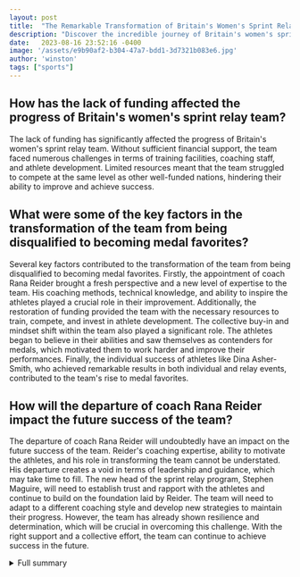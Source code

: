 ```yaml
---
layout: post
title:  "The Remarkable Transformation of Britain's Women's Sprint Relay Team"
description: "Discover the incredible journey of Britain's women's sprint relay team, from facing disqualification to becoming medal favorites at major championships. Explore the impact of lack of funding, the appointment of coach Rana Reider, and the individual success of athletes like Dina Asher-Smith. Learn about the importance of collective buy-in and mindset shift, as well as the role of technological advancements in their transformation. Witness their resilience and determination as they go from ridicule to success, inspiring athletes worldwide."
date:   2023-08-16 23:52:16 -0400
image: '/assets/e9b90af2-b304-47a7-bdd1-3d7321b083e6.jpg'
author: 'winston'
tags: ["sports"]
---
```


## How has the lack of funding affected the progress of Britain's women's sprint relay team?
The lack of funding has significantly affected the progress of Britain's women's sprint relay team. Without sufficient financial support, the team faced numerous challenges in terms of training facilities, coaching staff, and athlete development. Limited resources meant that the team struggled to compete at the same level as other well-funded nations, hindering their ability to improve and achieve success.

## What were some of the key factors in the transformation of the team from being disqualified to becoming medal favorites?
Several key factors contributed to the transformation of the team from being disqualified to becoming medal favorites. Firstly, the appointment of coach Rana Reider brought a fresh perspective and a new level of expertise to the team. His coaching methods, technical knowledge, and ability to inspire the athletes played a crucial role in their improvement. Additionally, the restoration of funding provided the team with the necessary resources to train, compete, and invest in athlete development. The collective buy-in and mindset shift within the team also played a significant role. The athletes began to believe in their abilities and saw themselves as contenders for medals, which motivated them to work harder and improve their performances. Finally, the individual success of athletes like Dina Asher-Smith, who achieved remarkable results in both individual and relay events, contributed to the team's rise to medal favorites.

## How will the departure of coach Rana Reider impact the future success of the team?
The departure of coach Rana Reider will undoubtedly have an impact on the future success of the team. Reider's coaching expertise, ability to motivate the athletes, and his role in transforming the team cannot be understated. His departure creates a void in terms of leadership and guidance, which may take time to fill. The new head of the sprint relay program, Stephen Maguire, will need to establish trust and rapport with the athletes and continue to build on the foundation laid by Reider. The team will need to adapt to a different coaching style and develop new strategies to maintain their progress. However, the team has already shown resilience and determination, which will be crucial in overcoming this challenge. With the right support and a collective effort, the team can continue to achieve success in the future.

<details>
  <summary>Full summary</summary>
The article highlights the transformation of Britain's women's sprint relay team from being disqualified at the 2012 European Championships to becoming medal favorites at major championships. It discusses the impact of lack of funding, the appointment of coach Rana Reider, and the bronze medal win at the 2013 Moscow World Championships. It also explores the restoration of funding, the importance of collective buy-in and mindset shift, and the individual success of athletes like Dina Asher-Smith.<br><br>Russian athlete Natalia Antyukh set to lose her gold medal from the 2012 Olympic Games after being disqualified by the Athletics Integrity Unit (AIU) for the use of a prohibited substance/method. Antyukh's results from July 2012 to June 2013 have been disqualified by the AIU, and if the International Olympic Committee (IOC) acts on the ruling, the gold medal will be awarded to American Lashinda Demus. Antyukh is already serving a four-year ban for breaking anti-doping rules. This decision comes after the Russian Anti-Doping Agency (RUSADA) rendered its decision last week. The ruling will become final and binding if there is no appeal after 45 days. The AIU will inform World Athletics' Competition Department to disqualify Antyukh's results, and then write to the IOC to confirm her sanction and reallocate the medals. Antyukh had also won a bronze and silver medal in previous Olympic Games. Several other Russian athletes have had their medals from the 2012 Olympics stripped due to anti-doping violations.<br><br>Coach Rana Reider, who helped transform Britain's relay success, is to depart from UK Athletics, with Stephen Maguire set to lead the sprint relay program. Rana Reider's coaching group includes Harry Aikines-Aryeetey, Dwain Chambers, Desiree Henry, Richard Kilty, and Shara Proctor. Rana Reider was initially brought in after London 2012 to oversee the sprints, sprint hurdles, horizontal jumps, and relays programs. During his time at UK Athletics, Rana Reider has helped GB's relay teams to world, European, and Commonwealth medals. Rana Reider has also helped to transform Britain's female sprinters and helped them break the national record twice in 11 days. His work has given both sprint relay squads real belief and a solid technical foundation for future success.<br><br>The British women's sprint relay team faced a setback at the 2012 European Championships with disqualification. The lack of funding for the women's relay program further hindered their progress. However, the appointment of coach Rana Reider brought new hope and direction to the team. Their determination paid off with a bronze medal at the 2013 Moscow World Championships.<br><br>The restoration of funding provided a boost to the team, allowing them to continue their success on the international stage. The importance of collective buy-in and a mindset shift played a crucial role in their journey. The athletes, including the talented Dina Asher-Smith, achieved individual success and contributed to the collective success in the relay events.<br><br>The transformation of Britain's women's sprint relay team is also attributed to the increase in depth and competitiveness in women's sprinting in the country. Technological advancements and a mindset shift have further propelled their progress. The team's journey from ridicule to success is a testament to their resilience and determination.<br><br>Overall, the transformation of Britain's women's sprint relay team showcases the power of perseverance, teamwork, and belief. From facing disqualification to becoming medal favorites, their journey is an inspiration to athletes worldwide. With the appointment of Stephen Maguire as the new head of the sprint relay program, the team is poised for even greater success in the future.
</details>
